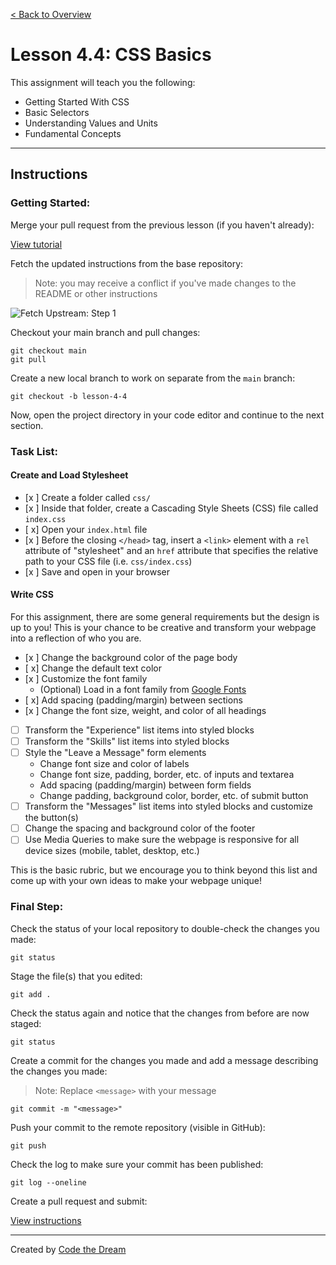 [< Back to Overview](../../README.md)

# Lesson 4.4: CSS Basics

This assignment will teach you the following:

- Getting Started With CSS
- Basic Selectors
- Understanding Values and Units
- Fundamental Concepts

---

## Instructions

### Getting Started:

Merge your pull request from the previous lesson (if you haven't already):

[View tutorial](../common/how-to-merge.md)

Fetch the updated instructions from the base repository:

> Note: you may receive a conflict if you've made changes to the README or other instructions

![Fetch Upstream: Step 1](../assets/fetch-upstream/step-1.jpg)

Checkout your main branch and pull changes:

    git checkout main
    git pull

Create a new local branch to work on separate from the `main` branch:

    git checkout -b lesson-4-4

Now, open the project directory in your code editor and continue to the next section.

### Task List:

#### Create and Load Stylesheet

- [x ] Create a folder called `css/`
- [x ] Inside that folder, create a Cascading Style Sheets (CSS) file called `index.css`
- [ x] Open your `index.html` file
- [x ] Before the closing `</head>` tag, insert a `<link>` element with a `rel` attribute of "stylesheet" and an `href` attribute that specifies the relative path to your CSS file (i.e. `css/index.css`)
- [x ] Save and open in your browser

#### Write CSS

For this assignment, there are some general requirements but the design is up to you! This is your chance to be creative and transform your webpage into a reflection of who you are.

- [x ] Change the background color of the page body
- [ x] Change the default text color
- [x ] Customize the font family
  - (Optional) Load in a font family from [Google Fonts](https://fonts.google.com/)
- [ x] Add spacing (padding/margin) between sections
- [x ] Change the font size, weight, and color of all headings
- [ ] Transform the "Experience" list items into styled blocks
- [ ] Transform the "Skills" list items into styled blocks
- [ ] Style the "Leave a Message" form elements
  - Change font size and color of labels
  - Change font size, padding, border, etc. of inputs and textarea
  - Add spacing (padding/margin) between form fields
  - Change padding, background color, border, etc. of submit button
- [ ] Transform the "Messages" list items into styled blocks and customize the button(s)
- [ ] Change the spacing and background color of the footer
- [ ] Use Media Queries to make sure the webpage is responsive for all device sizes (mobile, tablet, desktop, etc.)

This is the basic rubric, but we encourage you to think beyond this list and come up with your own ideas to make your webpage unique!

### Final Step:

Check the status of your local repository to double-check the changes you made:

    git status

Stage the file(s) that you edited:

    git add .

Check the status again and notice that the changes from before are now staged:

    git status

Create a commit for the changes you made and add a message describing the changes you made:

> Note: Replace `<message>` with your message

    git commit -m "<message>"

Push your commit to the remote repository (visible in GitHub):

    git push

Check the log to make sure your commit has been published:

    git log --oneline

Create a pull request and submit:

[View instructions](../common/how-to-pull-request.md)

---

Created by [Code the Dream](https://www.codethedream.org)

